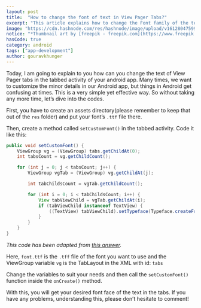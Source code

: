 ```yaml
---
layout: post
title:  "How to change the font of text in View Pager Tabs?"
excerpt: "This article explains how to change the Font family of the text in View Pager tabs"
image: "https://cdn.hashnode.com/res/hashnode/image/upload/v1612804759970/w2robLovl.jpeg"
notice: "*Thumbnail art by [freepik - freepik.com](https://www.freepik.com/vectors/technology)*"
hasCode: true
category: android
tags: ["app-development"]
author: gouravkhunger
---
```


Today, I am going to explain to you how can you change the text of View Pager tabs in the tabbed activity of your android app. Many times, we want to customize the minor details in our Android app, but things in Android get confusing at times. This is a very simple yet effective way. So without taking any more time, let’s dive into the codes.

First, you have to create an assets directory(please remember to keep that out of the `res` folder) and put your font’s `.ttf` file there.

Then, create a method called `setCustomFont()` in the tabbed activity. Code it like this:

```java
public void setCustomFont() {
    ViewGroup vg = (ViewGroup) tabs.getChildAt(0);
    int tabsCount = vg.getChildCount();

    for (int j = 0; j < tabsCount; j++) {
        ViewGroup vgTab = (ViewGroup) vg.getChildAt(j);

        int tabChildsCount = vgTab.getChildCount();

        for (int i = 0; i < tabChildsCount; i++) {
            View tabViewChild = vgTab.getChildAt(i);
            if (tabViewChild instanceof TextView) {
                ((TextView) tabViewChild).setTypeface(Typeface.createFromAsset(getAssets(), "font.ttf"));
            }
        }
    }
}
```

*This code has been adapted from [this answer](https://stackoverflow.com/a/31067431/9819031).*

Here, `font.ttf` is the `.tff` file of the font you want to use and the ViewGroup variable `vg` is the TabLayout in the XML with id: `tabs`

Change the variables to suit your needs and then call the `setCustomFont()` function inside the `onCreate()` method.

With this, you will get your desired font face of the text in the tabs. If you have any problems, understanding this, please don’t hesitate to comment!